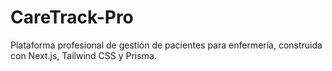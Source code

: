# CareTrack-Pro
Plataforma profesional de gestión de pacientes para enfermería, construida con Next.js, Tailwind CSS y Prisma.
